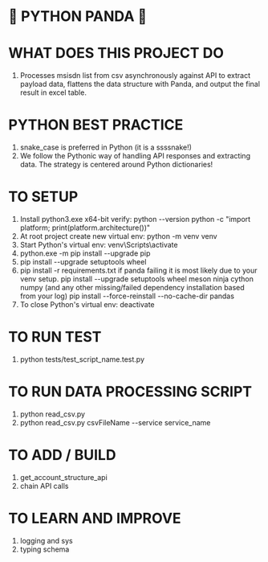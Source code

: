 # 🐍 PYTHON PANDA 🐼

# WHAT DOES THIS PROJECT DO
1) Processes msisdn list from csv asynchronously against API to extract payload data, flattens the data structure with Panda, and output the final result in excel table.

# PYTHON BEST PRACTICE
1) snake_case is preferred in Python (it is a ssssnake!)
2) We follow the Pythonic way of handling API responses and extracting data. The strategy is centered around Python dictionaries!

# TO SETUP
1) Install python3.exe x64-bit
 verify:
 python --version
 python -c "import platform; print(platform.architecture())" 
2) At root project create new virtual env: python -m venv venv 
3) Start Python's virtual env: venv\Scripts\activate
4) python.exe -m pip install --upgrade pip
5) pip install --upgrade setuptools wheel
6) pip install -r requirements.txt
 if panda failing it is most likely due to your venv setup.
 pip install --upgrade setuptools wheel meson ninja cython numpy (and any other missing/failed dependency installation based from your log)
 pip install --force-reinstall --no-cache-dir pandas
7) To close Python's virtual env: deactivate

# TO RUN TEST
1) python tests/test_script_name.test.py

# TO RUN DATA PROCESSING SCRIPT
1) python read_csv.py
2) python read_csv.py csvFileName --service service_name

# TO ADD / BUILD 
1) get_account_structure_api 
2) chain API calls

# TO LEARN AND IMPROVE
1) logging and sys
2) typing schema
